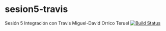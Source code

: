 # sesion5-travis
Sesión 5
Integración con Travis
Miguel-David Orrico Teruel
[![Build Status](https://travis-ci.org/organizacion-sesion-3-miguel-orrico/sesion5-travis.svg?branch=master)](https://travis-ci.org/organizacion-sesion-3-miguel-orrico/sesion5-travis)
